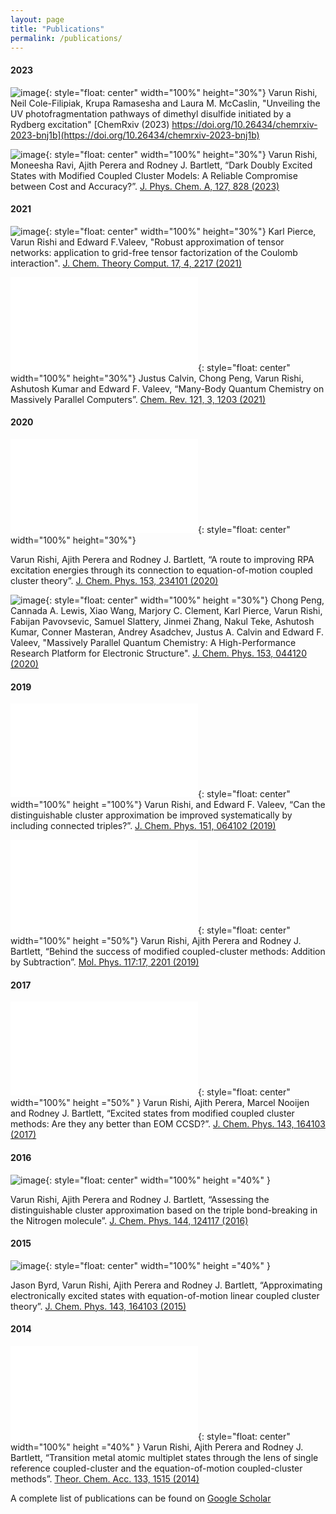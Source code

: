 ```yaml
---
layout: page
title: "Publications"
permalink: /publications/
---
```


#### 2023

![image](/images/DMDS_summary.jpg){: style="float: center" width="100%" height="30%"}
Varun Rishi, Neil Cole-Filipiak, Krupa Ramasesha and Laura M. McCaslin, "Unveiling the UV
photofragmentation pathways of dimethyl disulfide initiated by a Rydberg excitation" 
[ChemRxiv (2023) https://doi.org/10.26434/chemrxiv-2023-bnj1b](https://doi.org/10.26434/chemrxiv-2023-bnj1b)


![image](/images/DoublyExcitedStates.jpeg){: style="float: center" width="100%" height="30%"}
Varun Rishi, Moneesha Ravi, Ajith Perera and Rodney J. Bartlett, “Dark Doubly Excited States
with Modified Coupled Cluster Models: A Reliable Compromise between Cost and Accuracy?”. 
[J. Phys. Chem. A, 127, 828 (2023)](https://doi.org/10.1021/acs.jpca.2c07697)


#### 2021

![image](/images/CP_DF_CCSD.gif){: style="float: center" width="100%" height="30%"}
Karl Pierce, Varun Rishi and Edward F.Valeev, "Robust approximation of tensor networks: application to grid-free tensor factorization of the Coulomb interaction".
[J. Chem. Theory Comput. 17, 4, 2217 (2021)](https://doi.org/10.1021/acs.jctc.0c01310)


![image](/images/Water4_per_node.pdf){: style="float: center" width="100%" height="30%"}
Justus Calvin, Chong Peng, Varun Rishi, Ashutosh Kumar and Edward F. Valeev, “Many-Body Quantum Chemistry on Massively Parallel Computers”. 
[Chem. Rev. 121, 3, 1203 (2021)](https://doi.org/10.1021/acs.chemrev.0c00006)

#### 2020

![image](/images/errorSpread.pdf){: style="float: center" width="100%" height="30%"}

Varun Rishi, Ajith Perera and Rodney J. Bartlett, “A route to improving RPA excitation energies through its connection to equation-of-motion coupled cluster theory”.
[J. Chem. Phys. 153, 234101 (2020)](https://aip.scitation.org/doi/10.1063/5.0023862) 

![image](/images/MPQC.jpeg){: style="float: center" width="100%" height ="30%"}
Chong Peng, Cannada A. Lewis, Xiao Wang, Marjory C. Clement, Karl Pierce, Varun Rishi,
Fabijan Pavovsevic, Samuel Slattery, Jinmei Zhang, Nakul Teke, Ashutosh Kumar, Conner Masteran, Andrey Asadchev, Justus A. Calvin and Edward F. Valeev, "Massively Parallel Quantum Chemistry: A High-Performance Research Platform for Electronic Structure". 
[J. Chem. Phys. 153, 044120 (2020)](https://aip.scitation.org/doi/abs/10.1063/5.0005889)  


#### 2019

![image](/images/DCSDT.pdf){: style="float: center" width="100%" height ="100%"}
Varun Rishi, and Edward F. Valeev, “Can the distinguishable cluster approximation be improved systematically by including connected triples?”. 
[J. Chem. Phys. 151, 064102 (2019)](https://aip.scitation.org/doi/abs/10.1063/1.5097150)

![image](/images/Addition_By_Subtraction.pdf){: style="float: center" width="100%" height ="50%"}
Varun Rishi, Ajith Perera and Rodney J. Bartlett, “Behind the success of modified coupled-cluster methods: Addition by Subtraction”.
[Mol. Phys. 117:17, 2201 (2019)](https://www.tandfonline.com/doi/abs/10.1080/00268976.2018.1492748)

#### 2017

![image](/images/EOM_DCSD.pdf){: style="float: center" width="100%" height ="50%" }
Varun Rishi, Ajith Perera, Marcel Nooijen and Rodney J. Bartlett, “Excited states from modified coupled cluster methods: Are they any better than EOM CCSD?”.
[J. Chem. Phys. 143, 164103 (2017)](https://aip.scitation.org/doi/abs/10.1063/1.4979078)


#### 2016

![image](/images/summaryPic_DCSD.png){: style="float: center" width="100%" height ="40%" }

Varun Rishi, Ajith Perera and Rodney J. Bartlett, “Assessing the distinguishable cluster approximation based on the triple bond-breaking in the Nitrogen molecule”.
[J. Chem. Phys. 144, 124117 (2016)](https://aip.scitation.org/doi/abs/10.1063/1.4944087) 


#### 2015
![image](/images/EOM-LCC){: style="float: center" width="100%" height ="40%" }

Jason Byrd, Varun Rishi, Ajith Perera and Rodney J. Bartlett, “Approximating electronically excited states with equation-of-motion linear coupled cluster theory”. 
[J. Chem. Phys. 143, 164103 (2015)](https://aip.scitation.org/doi/abs/10.1063/1.4934232)

#### 2014
![image](/images/TM_paper.pdf){: style="float: center" width="100%" height ="40%" }
Varun Rishi, Ajith Perera and Rodney J. Bartlett, “Transition metal atomic multiplet states through the lens of single reference coupled-cluster and the equation-of-motion coupled-cluster methods”.
[Theor. Chem. Acc. 133, 1515 (2014)](https://link.springer.com/chapter/10.1007/978-3-662-47051-0_18)


A complete list of publications can be found on [Google Scholar](https://scholar.google.com/citations?user=nGopRpIAAAAJ&hl=en)


